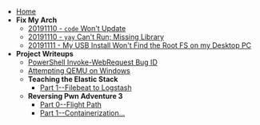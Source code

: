 * [Home](/)
* __Fix My Arch__
  * [20191110 - `code` Won't Update](/writeups/fix-my-arch/191110-code-wont-update.md)
  * [20191110 - `yay` Can't Run; Missing Library](/writeups/fix-my-arch/191110-yay-cant-run.md)
  * [20191111 - My USB Install Won't Find the Root FS on my Desktop PC](/writeups/fix-my-arch/191111-wont-boot-on-desktop.md)
* __Project Writeups__
  * [PowerShell Invoke-WebRequest Bug ID](/writeups/powershell-iwr-bug.md)
  * [Attempting QEMU on Windows](/writeups/qemu-on-windows.md)
  * __Teaching the Elastic Stack__
    * [Part 1--Filebeat to Logstash](/writeups/using-the-elastic-stack/part1.md)
  * __Reversing Pwn Adventure 3__
    * [Part 0--Flight Path](/writeups/pwnadventure3/part0.md)
    * [Part 1--Containerization...](/writeups/pwnadventure3/part1.md)
